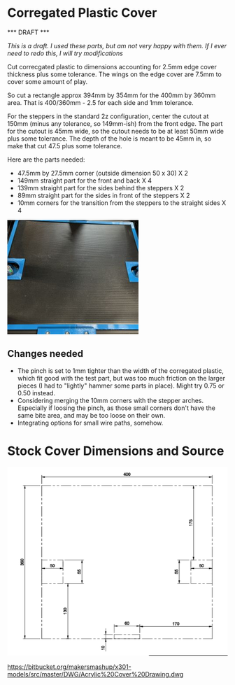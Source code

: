 # Corregated Plastic Cover

*** DRAFT ***

*This is a draft.  I used these parts, but am not very happy with them.  If I ever need to redo this, I will try modifications*

Cut correcgated plastic to dimensions accounting for 2.5mm edge cover thickness plus some tolerance.  The wings on the edge cover are 7.5mm to cover some amount of play.

So cut a rectangle approx 394mm by 354mm for the 400mm by 360mm area.  That is 400/360mm - 2.5 for each side and 1mm tolerance.

For the steppers in the standard 2z configuration, center the cutout at 150mm (minus any tolerance, so 149mm-ish) from the front edge. The part for the cutout is 45mm wide, so the cutout needs to be at least 50mm wide plus some tolerance.  The depth of the hole is meant to be 45mm in, so make that cut 47.5 plus some tolerance.

Here are the parts needed:

* 47.5mm by 27.5mm corner (outside dimension 50 x 30) X 2
* 149mm straight part for the front and back X 4
* 139mm straight part for the sides behind the steppers X 2
* 89mm straight part for the sides in front of the steppers X 2
* 10mm corners for the transition from the steppers to the straight sides X 4

![Cover with Edges](./cover.jpg)

## Changes needed

* The pinch is set to 1mm tighter than the width of the corregated plastic, which fit good with the test part, but was too much friction on the larger pieces (I had to "lightly" hammer some parts in place).  Might try 0.75 or 0.50 instead.
* Considering merging the 10mm corners with the stepper arches.  Especially if loosing the pinch, as those small corners don't have the same bite area, and may be too loose on their own.
* Integrating options for small wire paths, somehow.


# Stock Cover Dimensions and Source

![Stock Cover Dimensions](./stock-cover-dimensions.png)

https://bitbucket.org/makersmashup/x301-models/src/master/DWG/Acrylic%20Cover%20Drawing.dwg
